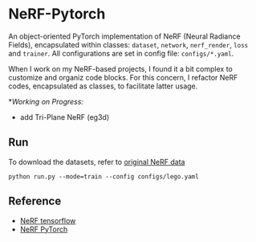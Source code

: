 # NeRF-Pytorch
An object-oriented PyTorch implementation of NeRF (Neural Radiance Fields), encapsulated within classes: `dataset`, `network`, `nerf_render`, `loss` and `trainer`. All configurations are set in config file: `configs/*.yaml`.


When I work on my NeRF-based projects, I found it a bit complex to customize and organiz code blocks. For this concern, I refactor NeRF codes, encapsulated as classes, to facilitate latter usage.

**Working on Progress:*
- add Tri-Plane NeRF (eg3d) 


## Run
To download the datasets, refer to [original NeRF data](https://drive.google.com/drive/folders/128yBriW1IG_3NJ5Rp7APSTZsJqdJdfc1)
```
python run.py --mode=train --config configs/lego.yaml
```
## Reference
- [NeRF tensorflow](https://github.com/bmild/nerf/tree/master)
- [NeRF PyTorch](https://github.com/yenchenlin/nerf-pytorch/tree/master)
